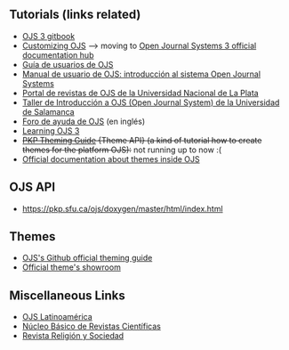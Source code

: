 ## Tutorials (links related)

* [OJS 3 gitbook](https://pkp.gitbook.io/ojs3/)
* [Customizing OJS](https://pkp.sfu.ca/wiki/index.php/Customizing_OJS) --> moving to [Open Journal Systems 3 official documentation hub](https://docs.pkp.sfu.ca/)
* [Guía de usuarios de OJS](http://pkp.sfu.ca/ojs/docs/userguide/2.3.3/es/index.html)
* [Manual de usuario de OJS: introducción al sistema Open Journal Systems](http://www.bdigital.unal.edu.co/3557/)
* [Portal de revistas de OJS de la Universidad Nacional de La Plata](https://revistas.unlp.edu.ar/taller/issue/view/18)
* [Taller de Introducción a OJS (Open Journal System) de la Universidad de Salamanca](http://ocw.usal.es/ensenanzas-tecnicas/taller-de-introduccion-a-ojs-open-journal-system)
* [Foro de ayuda de OJS](http://pkp.sfu.ca/support/forum/) (en inglés)
* [Learning OJS 3](https://pkp.gitbook.io/ojs3/en/)
* ~~[PKP Theming Guide](https://pkp.gitbook.io/pkp-theming-guide/en/theme-api) {Theme API} (a kind of tutorial how to create themes for the platform OJS):~~ not running up to now :(
* [Official documentation about themes inside OJS](https://github.com/pkp/pkp-docs/tree/master/pkp-theming-guide/en)

## OJS API
* https://pkp.sfu.ca/ojs/doxygen/master/html/index.html

## Themes
* [OJS's Github official theming guide](https://github.com/pkp/pkp-docs/tree/master/pkp-theming-guide)
* [Official theme's showroom](https://demo.publicknowledgeproject.org/ojs3/demo/)

## Miscellaneous Links

* [OJS Latinoamérica](http://ojslatinamerica.blogspot.com/)
* [Núcleo Básico de Revistas Científicas](http://www.caicyt.gov.ar:8087/omekatest/caicytsite/comunicacion-cientifica/nucleo-basico/)
* [Revista Religión y Sociedad](http://www.ceil-conicet.gov.ar/ojs/index.php/sociedadyreligion/index)